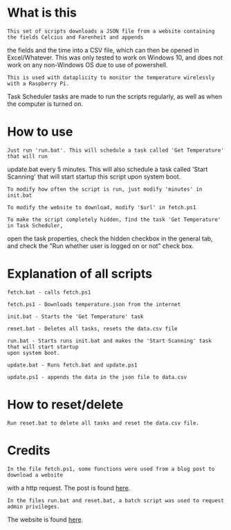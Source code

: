 # What is this
    This set of scripts downloads a JSON file from a website containing the fields Celcius and Farenheit and appends 
the fields and the time into a CSV file, which can then be opened in Excel/Whatever. This was only tested
to work on Windows 10, and does not work on any non-Windows OS due to use of powershell. 

	This is used with dataplicity to monitor the temperature wirelessly with a Raspberry Pi. 
Task Scheduler tasks are made to run the scripts regularly, as well as when the computer is turned on. 

# How to use
    Just run 'run.bat'. This will schedule a task called 'Get Temperature' that will run 
update.bat every 5 minutes. This will also schedule a task called 'Start Scanning' that will 
start startup this script upon system boot. 

	To modify how often the script is run, just modify 'minutes' in init.bat
	
	To modify the website to download, modify '$url' in fetch.ps1
	
	To make the script completely hidden, find the task 'Get Temperature' in Task Scheduler, 
open the task properties, check the hidden checkbox in the general tab, and check the "Run 
whether user is logged on or not" check box.

# Explanation of all scripts
    fetch.bat - calls fetch.ps1
	
	fetch.ps1 - Downloads temperature.json from the internet
	
    init.bat - Starts the 'Get Temperature' task
	
    reset.bat - Deletes all tasks, resets the data.csv file
	
    run.bat - Starts runs init.bat and makes the 'Start Scanning' task that will start startup 
	upon system boot. 
		
    update.bat - Runs fetch.bat and update.ps1
	
    update.ps1 - appends the data in the json file to data.csv
	

# How to reset/delete
    Run reset.bat to delete all tasks and reset the data.csv file.
	
# Credits
	In the file fetch.ps1, some functions were used from a blog post to download a website
with a http request. The post is found [here](http://sharpcodenotes.blogspot.com/2013/03/how-to-make-http-request-with-powershell.html).

	In the files run.bat and reset.bat, a batch script was used to request admin privileges. 
The website is found [here](https://sites.google.com/site/eneerge/scripts/batchgotadmin).

	